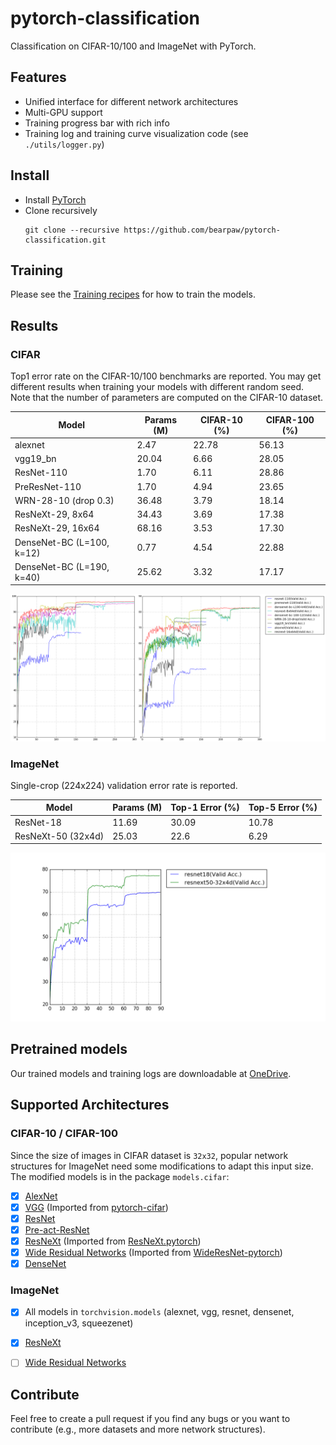 # pytorch-classification
Classification on CIFAR-10/100 and ImageNet with PyTorch.

## Features
* Unified interface for different network architectures
* Multi-GPU support
* Training progress bar with rich info
* Training log and training curve visualization code (see `./utils/logger.py`)

## Install
* Install [PyTorch](http://pytorch.org/)
* Clone recursively
  ```
  git clone --recursive https://github.com/bearpaw/pytorch-classification.git
  ```

## Training
Please see the [Training recipes](TRAINING.md) for how to train the models.

## Results

### CIFAR
Top1 error rate on the CIFAR-10/100 benchmarks are reported. You may get different results when training your models with different random seed.
Note that the number of parameters are computed on the CIFAR-10 dataset.

| Model                     | Params (M)         |  CIFAR-10 (%)      | CIFAR-100 (%)      |
| -------------------       | ------------------ | ------------------ | ------------------ |
| alexnet                   | 2.47               | 22.78              | 56.13              |
| vgg19_bn                  | 20.04              | 6.66               | 28.05              |
| ResNet-110                | 1.70               | 6.11               | 28.86              |
| PreResNet-110             | 1.70               | 4.94               | 23.65              |
| WRN-28-10 (drop 0.3)      | 36.48              | 3.79               | 18.14              |
| ResNeXt-29, 8x64          | 34.43              | 3.69               | 17.38              |
| ResNeXt-29, 16x64         | 68.16              | 3.53               | 17.30              |
| DenseNet-BC (L=100, k=12) | 0.77               | 4.54               | 22.88              |
| DenseNet-BC (L=190, k=40) | 25.62              | 3.32               | 17.17              |


![cifar](utils/images/cifar.png)

### ImageNet
Single-crop (224x224) validation error rate is reported. 


| Model                | Params (M)         |  Top-1 Error (%)   | Top-5 Error  (%)   |
| -------------------  | ------------------ | ------------------ | ------------------ |
| ResNet-18            | 11.69              |  30.09             | 10.78              |
| ResNeXt-50 (32x4d)   | 25.03              |  22.6              | 6.29               |

![Validation curve](utils/images/imagenet.png)

## Pretrained models
Our trained models and training logs are downloadable at [OneDrive](https://mycuhk-my.sharepoint.com/personal/1155056070_link_cuhk_edu_hk/_layouts/15/guestaccess.aspx?folderid=0a380d1fece1443f0a2831b761df31905&authkey=Ac5yBC-FSE4oUJZ2Lsx7I5c).

## Supported Architectures

### CIFAR-10 / CIFAR-100
Since the size of images in CIFAR dataset is `32x32`, popular network structures for ImageNet need some modifications to adapt this input size. The modified models is in the package `models.cifar`:
- [x] [AlexNet](https://arxiv.org/abs/1404.5997)
- [x] [VGG](https://arxiv.org/abs/1409.1556) (Imported from [pytorch-cifar](https://github.com/kuangliu/pytorch-cifar))
- [x] [ResNet](https://arxiv.org/abs/1512.03385)
- [x] [Pre-act-ResNet](https://arxiv.org/abs/1603.05027)
- [x] [ResNeXt](https://arxiv.org/abs/1611.05431) (Imported from [ResNeXt.pytorch](https://github.com/prlz77/ResNeXt.pytorch))
- [x] [Wide Residual Networks](http://arxiv.org/abs/1605.07146) (Imported from [WideResNet-pytorch](https://github.com/xternalz/WideResNet-pytorch))
- [x] [DenseNet](https://arxiv.org/abs/1608.06993)

### ImageNet
- [x] All models in `torchvision.models` (alexnet, vgg, resnet, densenet, inception_v3, squeezenet)
- [x] [ResNeXt](https://arxiv.org/abs/1611.05431)
- [ ] [Wide Residual Networks](http://arxiv.org/abs/1605.07146)


## Contribute
Feel free to create a pull request if you find any bugs or you want to contribute (e.g., more datasets and more network structures).
